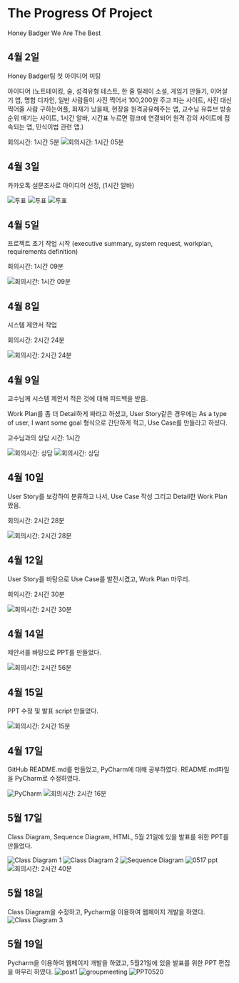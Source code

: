# The Progress Of Project
Honey Badger We Are The Best
## 4월 2일
Honey Badger팀 첫 아이디어 미팅


아이디어 (노트테이킹, 술, 성격유형 테스트, 한 줄 릴레이 소설, 게임기 만들기, 이어살기 앱, 명함 디자인, 일반 사람들이 사진 찍어서 100,200원 주고
파는 사이트, 사진 대신 찍어줄 사람 구하는어플, 화재가 났을때, 현장을 원격공유해주는 앱, 교수님 유튜브 방송 순위 매기는 사이트, 1시간 알바, 시간표
누르면 링크에 연결되어 원격 강의 사이트에 접속되는 앱, 민식이법 관련 앱.)

회의시간: 1시간 5분
![회의시간: 1시간 05분](0402.PNG)

## 4월 3일 
카카오톡 설문조사로 아이디어 선정, (1시간 알바)

![투표](vote_idea1.PNG)
![투표](vote_idea2.PNG)
![투표](vote_idea3.PNG)

## 4월 5일
프로젝트 초기 작업 시작 (executive summary, system request, workplan, requirements definition)

회의시간: 1시간 09분

![회의시간: 1시간 09분](0405.PNG)

## 4월 8일 
시스템 제안서 작업

회의시간: 2시간 24분

![회의시간: 2시간 24분](0408.PNG)

## 4월 9일
교수님께 시스템 제안서 적은 것에 대해 피드백을 받음.

Work Plan를 좀 더 Detail하게 짜라고 하셨고,
User Story같은 경우에는 As a type of user, I want some goal 형식으로 간단하게 적고, Use Case를 만들라고 하셨다.

교수님과의 상담 시간: 1시간

![회의시간: 상담](feedback1.jpg)
![회의시간: 상담](feedback2.jpg)

## 4월 10일 
User Story를 보강하여 분류하고 나서, Use Case 작성 그리고 Detail한 Work Plan 짰음.

회의시간: 2시간 28분

![회의시간: 2시간 28분](0410.PNG)

## 4월 12일
User Story를 바탕으로 Use Case를 발전시켰고, Work Plan 마무리.

회의시간: 2시간 30분

![회의시간: 2시간 30분](0412.PNG)

## 4월 14일
제안서를 바탕으로 PPT를 만들었다. 

![회의시간: 2시간 56분](0414.PNG)

## 4월 15일
PPT 수정 및 발표 script 만들었다. 

![회의시간: 2시간 15분](0415.PNG)

## 4월 17일 
GitHub README.md를 만들었고, PyCharm에 대해 공부하였다. README.md파일을 PyCharm로
수정하였다. 

![PyCharm](Pycharm.PNG)
![회의시간: 2시간 16분](0417.JPG)

## 5월 17일 
Class Diagram, Sequence Diagram, HTML, 5월 21일에 있을 발표를 위한 PPT를 만들었다.

![Class Diagram 1](ClassDiagram1.png)
![Class Diagram 2](ClassDiagram2.png)
![Sequence Diagram ](SequenceDiagram.png)
![0517 ppt](0517ppt.PNG)
![회의시간: 2시간 40분](0517.PNG)

## 5월 18일
Class Diagram을 수정하고, Pycharm을 이용하여 웹페이지 개발을 하였다.
![Class Diagram 3](ClassDiagram3.png)

## 5월 19일
Pycharm을 이용하여 웹페이지 개발을 하였고, 5월21일에 있을 발표를 위한 PPT 편집을 마무리 하였다. 
![post1](post1.png)
![groupmeeting](groupmeeting.png)
![PPT0520](PPT0520.png)

